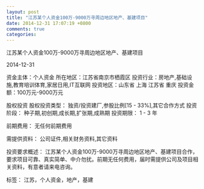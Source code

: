 ```yaml
---
layout: post
title: "江苏某个人资金100万-9000万寻周边地区地产、基建项目"
date: 2014-12-31 17:07:19 +0800
comments: true
categories: 
---
```

江苏某个人资金100万-9000万寻周边地区地产、基建项目



2014-12-31

资金主体：个人资金
所在地区：江苏省南京市栖霞区
投资行业：房地产,基础设施,教育培训体育,家居日用,IT互联网
投资地区：山东省 上海 江苏省 重庆
投资金额：100万元-9000万元

股权投资
股权投资类型：
                            独资/投资建厂,参股比例[15 - 33%],其它合作方式 
                                                                                投资阶段：
                            种子期,初创期,成长期,扩张期,成熟期 
                                                                                                                                        投资期限：
                            1 - 3 年

前期费用：
无任何前期费用

需提供资料：
公司证件,相关财务资料,其它资料

投资要求概述：
江苏某个人资金100万-9000万寻周边地区地产、基建项目合作，要求项目可靠、真实简单、中介勿扰。前期无任何费用，届时需提供公司及项目相关资料，有意者请来电咨询。

标签：
江苏，个人资金，地产，基建

